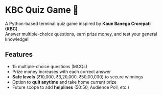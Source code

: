 # KBC Quiz Game 🎯

A Python-based terminal quiz game inspired by **Kaun Banega Crorepati (KBC)**.  
Answer multiple-choice questions, earn prize money, and test your general knowledge!


## Features
- 15 multiple-choice questions (MCQs)  
- Prize money increases with each correct answer  
- **Safe levels** (₹10,000, ₹3,20,000, ₹50,00,000) to secure winnings  
- Option to **quit anytime** and take home current prize  
- Future scope to add **helplines** (50:50, Audience Poll, etc.)
